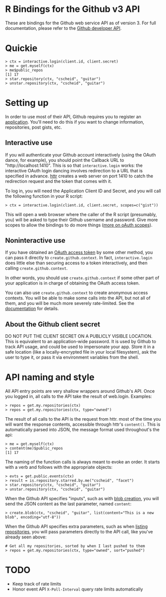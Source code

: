 # R Bindings for the Github v3 API

These are bindings for the Github web service API as of version 3. For
full documentation, please refer to the [Github developer
API](http://developer.github.com/v3).

# Quickie

	> ctx = interactive.login(client.id, client.secret)
    > me = get.myself(ctx)
    > me$public_repos
    [1] 17
    > star.repository(ctx, "cscheid", "guitar")
    > unstar.repository(ctx, "cscheid", "guitar")

# Setting up

In order to use most of their API, Github requires you to register an
[application](https://github.com/settings/applications/). You'll need
to do this if you want to change information, repositories, post
gists, etc. 

## Interactive use

If you will authenticate your Github account interactively (using the
OAuth dance, for example), you should point the Callback URL to
"http://localhost:1410". This is so that `interactive.login` works:
the interactive OAuth login dancing involves redirection to a URL that
is specified in advance. [httr](https://github.com/hadley/httr)
creates a web server on port 1410 to catch the redirection request and
the token that comes with it.

To log in, you will need the Application Client ID and Secret, and you
will call the following function in your R script:

    > ctx = interactive.login(client.id, client.secret, scopes=c("gist"))

This will open a web browser where the caller of the R script
(presumably, you) will be asked to type their Github username and
password. Give more scopes to allow the bindings to do more things ([more
on oAuth scopes](http://developer.github.com/v3/oauth/#scopes)).

## Noninteractive use

If you have obtained an
[OAuth access token](http://developer.github.com/v3/oauth/) by some
other method, you can pass it directly to `create.github.context`. In
fact, `interactive.login` does little else than securing access to a
token interactively, and then calling `create.github.context`.

In other words, you should use `create.github.context` if some other
part of your application is in charge of obtaining the OAuth access
token.

You can also use `create.github.context` to create anonymous access
contexts. You will be able to make some calls into the API, but not
all of them, and you will be much more severely rate-limited. See the
[documentation](http://developer.github.com/v3/#rate-limiting) for details.

## About the Github client secret

DO NOT PUT THE CLIENT SECRET ON A PUBLICLY VISIBLE LOCATION. This is
equivalent to an application-wide password. It is used by Github to
track API usage, and could be used to impersonate your app. Store it
in a safe location (like a locally-encrypted file in your local
filesystem), ask the user to type it, or pass it via environment
variables from the shell.

# API naming and style

All API entry points are very shallow wrappers around Github's
API. Once you logged in, all calls to the API take the result of
web.login. Examples:

    > repos = get.my.repositories(ctx)
    > repos = get.my.repositories(ctx, type="owned")

The result of all calls to the API is the request from httr. most of
the time you will want the response contents, accessible through httr's
`content()`. This is automatically parsed into JSON, the message
format used throughout's the api:

    > me = get.myself(ctx)
    > content(me)$public_repos
    [1] 17

The naming of the function calls is always meant to evoke an
order. It starts with a verb and follows with the appropriate
objects:

    > evts = get.public.events(ctx)
    > result = is.repository.starred.by.me("cscheid", "facet")
    > star.repository(ctx, "cscheid", "guitar")
    > unstar.repository(ctx, "cscheid", "guitar")

When the Github API specifies "inputs", such as with [blob
creation](http://developer.github.com/v3/git/blobs/#create-a-blob),
you will send the JSON content as the last parameter, named `content`:

    > create.blob(ctx, "cscheid", "guitar", list(content="This is a new blob", encoding="utf-8"))

When the Github API specifies extra parameters, such as when [listing repositories](http://developer.github.com/v3/repos/#list-your-repositories), you will pass parameters directly to the API call, like you've already seen above:

    # Get all my repositories, sorted by when I last pushed to them
    > repos = get.my.repositories(ctx, type="owned", sort="pushed")

# TODO

* Keep track of rate limits
* Honor event API `X-Poll-Interval` query rate limits automatically


